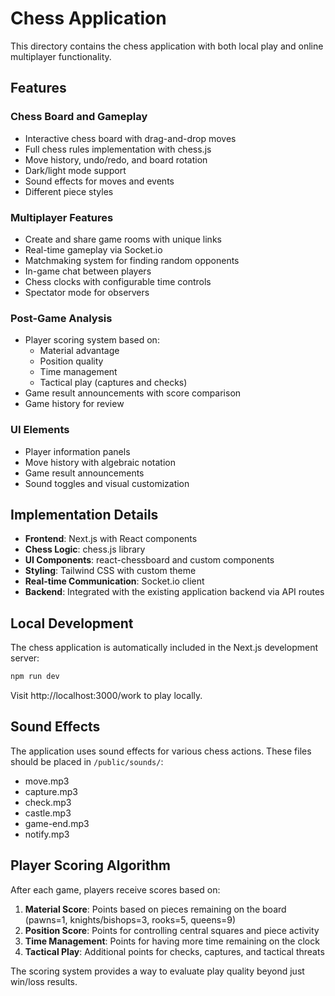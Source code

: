 # Chess Application

This directory contains the chess application with both local play and online multiplayer functionality.

## Features

### Chess Board and Gameplay
- Interactive chess board with drag-and-drop moves
- Full chess rules implementation with chess.js
- Move history, undo/redo, and board rotation
- Dark/light mode support
- Sound effects for moves and events
- Different piece styles

### Multiplayer Features
- Create and share game rooms with unique links
- Real-time gameplay via Socket.io
- Matchmaking system for finding random opponents
- In-game chat between players
- Chess clocks with configurable time controls
- Spectator mode for observers

### Post-Game Analysis
- Player scoring system based on:
  - Material advantage
  - Position quality
  - Time management
  - Tactical play (captures and checks)
- Game result announcements with score comparison
- Game history for review

### UI Elements
- Player information panels
- Move history with algebraic notation
- Game result announcements
- Sound toggles and visual customization

## Implementation Details

- **Frontend**: Next.js with React components
- **Chess Logic**: chess.js library
- **UI Components**: react-chessboard and custom components
- **Styling**: Tailwind CSS with custom theme
- **Real-time Communication**: Socket.io client
- **Backend**: Integrated with the existing application backend via API routes

## Local Development

The chess application is automatically included in the Next.js development server:

```bash
npm run dev
```

Visit http://localhost:3000/work to play locally.

## Sound Effects

The application uses sound effects for various chess actions. These files should be placed in `/public/sounds/`:
- move.mp3
- capture.mp3
- check.mp3
- castle.mp3
- game-end.mp3
- notify.mp3

## Player Scoring Algorithm

After each game, players receive scores based on:

1. **Material Score**: Points based on pieces remaining on the board (pawns=1, knights/bishops=3, rooks=5, queens=9)
2. **Position Score**: Points for controlling central squares and piece activity
3. **Time Management**: Points for having more time remaining on the clock
4. **Tactical Play**: Additional points for checks, captures, and tactical threats

The scoring system provides a way to evaluate play quality beyond just win/loss results. 